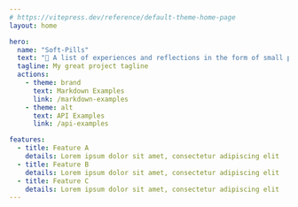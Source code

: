 ```yaml
---
# https://vitepress.dev/reference/default-theme-home-page
layout: home

hero:
  name: "Soft-Pills"
  text: "🤝 A list of experiences and reflections in the form of small pills, about skills to improve in management positions."
  tagline: My great project tagline
  actions:
    - theme: brand
      text: Markdown Examples
      link: /markdown-examples
    - theme: alt
      text: API Examples
      link: /api-examples

features:
  - title: Feature A
    details: Lorem ipsum dolor sit amet, consectetur adipiscing elit
  - title: Feature B
    details: Lorem ipsum dolor sit amet, consectetur adipiscing elit
  - title: Feature C
    details: Lorem ipsum dolor sit amet, consectetur adipiscing elit
---
```



